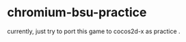 chromium-bsu-practice
=====================

currently, just try to port this game to cocos2d-x as practice .
